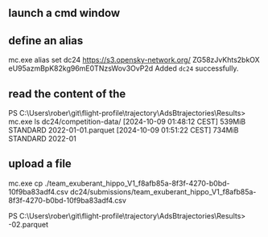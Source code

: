  ## launch a cmd window
 
 
 ## define an alias
 
   mc.exe alias set dc24 https://s3.opensky-network.org/ ZG58zJvKhts2bkOX eU95azmBpK82kg96mE0TNzsWov3OvP2d
 Added `dc24` successfully.
 
 ## read the content of the 
 
 
PS C:\Users\rober\git\flight-profile\trajectory\AdsBtrajectories\Results> mc.exe ls dc24/competition-data/
[2024-10-09 01:48:12 CEST] 539MiB STANDARD 2022-01-01.parquet
[2024-10-09 01:51:22 CEST] 734MiB STANDARD 2022-01


 ## upload a file
 
 mc.exe cp ./team_exuberant_hippo_V1_f8afb85a-8f3f-4270-b0bd-10f9ba83adf4.csv dc24/submissions/team_exuberant_hippo_V1_f8afb85a-8f3f-4270-b0bd-10f9ba83adf4.csv
 
 PS C:\Users\rober\git\flight-profile\trajectory\AdsBtrajectories\Results>
 -02.parquet
